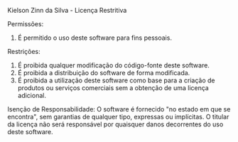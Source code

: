 Kielson Zinn da Silva - Licença Restritiva

Permissões:

1. É permitido o uso deste software para fins pessoais.

Restrições:

1. É proibida qualquer modificação do código-fonte deste software.
2. É proibida a distribuição do software de forma modificada.
3. É proibida a utilização deste software como base para a criação de produtos ou serviços comerciais sem a obtenção de
   uma licença adicional.

Isenção de Responsabilidade:
O software é fornecido "no estado em que se encontra", sem garantias de qualquer tipo, expressas ou implícitas. O
titular da licença não será responsável por quaisquer danos decorrentes do uso deste software.
